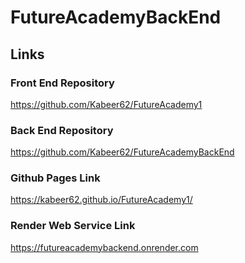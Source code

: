 # FutureAcademyBackEnd
## Links
### Front End Repository
https://github.com/Kabeer62/FutureAcademy1
### Back End Repository
https://github.com/Kabeer62/FutureAcademyBackEnd
### Github Pages Link
https://kabeer62.github.io/FutureAcademy1/
### Render Web Service Link
https://futureacademybackend.onrender.com